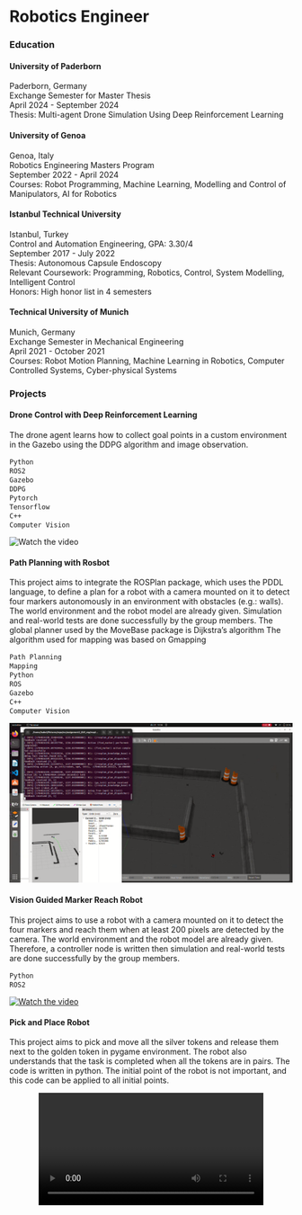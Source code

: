 # Robotics Engineer

### Education
#### University of Paderborn
Paderborn, Germany  
Exchange Semester for Master Thesis  
April 2024 - September 2024  
Thesis: Multi-agent Drone Simulation Using Deep Reinforcement Learning  

#### University of Genoa  
Genoa, Italy  
Robotics Engineering Masters Program  
September 2022 - April 2024  
Courses: Robot Programming, Machine Learning, Modelling and Control of Manipulators, AI for Robotics

#### Istanbul Technical University
Istanbul, Turkey  
Control and Automation Engineering, GPA: 3.30/4  
September 2017 - July 2022  
Thesis: Autonomous Capsule Endoscopy  
Relevant Coursework: Programming, Robotics, Control, System Modelling, Intelligent Control  
Honors: High honor list in 4 semesters

#### Technical University of Munich
Munich, Germany  
Exchange Semester in Mechanical Engineering  
April 2021 - October 2021  
Courses: Robot Motion Planning, Machine Learning in Robotics, Computer Controlled Systems, Cyber-physical Systems 

### Projects 

#### Drone Control with Deep Reinforcement Learning
The drone agent learns how to collect goal points in a custom environment in the Gazebo using the DDPG algorithm and image observation.

```
Python
ROS2
Gazebo
DDPG
Pytorch
Tensorflow
C++
Computer Vision
```
![Watch the video](https://github.com/ecemisildar/custom_env_ddpg/blob/main/media/ddpg.gif)

#### Path Planning with Rosbot
This project aims to integrate the ROSPlan package, which uses the PDDL language, to define a plan for a robot with a camera mounted on it to detect four markers autonomously in an environment with obstacles (e.g.: walls). The world environment and the robot model are already given. Simulation and real-world tests are done successfully by the group members.
The global planner used by the MoveBase package is Dijkstra’s algorithm 
The algorithm used for mapping was based on Gmapping
```
Path Planning
Mapping
Python
ROS
Gazebo
C++
Computer Vision
```
[![Watch the video](https://github.com/Carmine00/assignment2_EXP_rep/blob/main/resources/img.png)](https://youtu.be/EKx9IrjO614)


#### Vision Guided Marker Reach Robot

This project aims to use a robot with a camera mounted on it to detect the four markers and reach them when at least 200 pixels are detected by the camera. The world environment and the robot model are already given. Therefore, a controller node is written then simulation and real-world tests are done successfully by the group members.
```
Python
ROS2
```
[![Watch the video](https://github.com/isacg5/assignment1_EXP_rep/blob/main/resources/sim_robot.png)](https://youtu.be/M5vqtRnRwP8)



#### Pick and Place Robot 
This project aims to pick and move all the silver tokens and release them next to the golden token in pygame environment. The robot also understands that the task is completed when all the tokens are in pairs. The code is written in python. The initial point of the robot is not important, and this code can be applied to all initial points.

<div align="center">
<video src="https://user-images.githubusercontent.com/51851879/200179212-cfd08772-8069-420a-a3cc-52b33b89f074.mp4" width=400/>


